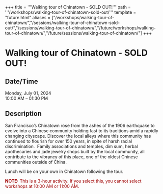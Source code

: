 +++
title = '''Walking tour of Chinatown - SOLD OUT!'''
path = '''/workshops/walking-tour-of-chinatown-sold-out/'''
template = "future.html"
aliases = ["/workshops/walking-tour-of-chinatown/","/sessions/walking-tour-of-chinatown-sold-out/","/sessions/walking-tour-of-chinatown/","/future/workshops/walking-tour-of-chinatown/","/future/sessions/walking-tour-of-chinatown/"]
+++

<h1>Walking tour of Chinatown - SOLD OUT!</h1>

<h2>Date/Time</h2>
<p>Monday, July 01, 2024<br>
10:00 AM – 01:30 PM</p>
<h2>Description</h2>

<div class="ag87-crtemvc-hsbk"><div class="css-vsf5of"><p class="carina-rte-public-DraftStyleDefault-block">San Francisco’s Chinatown rose from the ashes of the 1906 earthquake to evolve into a Chinese community holding fast to its traditions amid a rapidly changing cityscape. Discover the local alleys where this community has continued to flourish for over 150 years, in spite of harsh racial discrimination.&nbsp; Family associations and temples, dim sum, herbal apothecaries and jade jewelry shops built by the local community, all contribute to the vibrancy of this place, one of the oldest Chinese communities outside of China.</p><p class="carina-rte-public-DraftStyleDefault-block">Lunch will be on your own in Chinatown following the tour.</p><p class="carina-rte-public-DraftStyleDefault-block"><span style="color: rgb(160,0,0);"><span style="font-weight: bold;">NOTE:</span> This is a 3-hour activity. If you select this, you cannot select workshops at 10:00 AM or 11:00 AM.</span></p></div></div>


